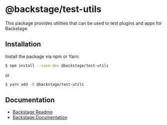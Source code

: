 # @backstage/test-utils

This package provides utilities that can be used to test plugins and apps for Backstage.

## Installation

Install the package via npm or Yarn:

```sh
$ npm install --save-dev @backstage/test-utils
```

or

```sh
$ yarn add -D @backstage/test-utils
```

## Documentation

- [Backstage Readme](https://github.com/BESTSELLER/backstage/blob/master/README.md)
- [Backstage Documentation](https://github.com/BESTSELLER/backstage/blob/master/docs/README.md)

